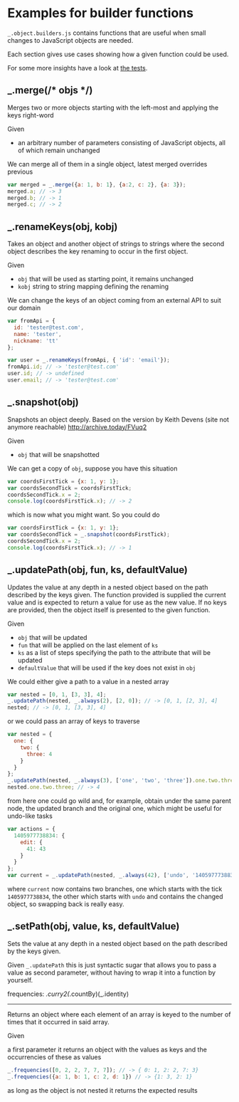 Examples for builder functions
===================

`_.object.builders.js` contains functions that are useful when small changes to JavaScript 
objects are needed.

Each section gives use cases showing how a given function could be used.

For some more insights have a look at [the tests](https://github.com/TheNodeILs/lodash-contrib/blob/master/test/object.builders.js).


_.merge(/* objs */)
-------------------

Merges two or more objects starting with the left-most and applying the keys right-word

Given

 * an arbitrary number of parameters consisting of JavaScript objects, all of which remain unchanged

We can merge all of them in a single object, latest merged overrides previous

```javascript
var merged = _.merge({a: 1, b: 1}, {a:2, c: 2}, {a: 3});
merged.a; // -> 3
merged.b; // -> 1
merged.c; // -> 2
```

_.renameKeys(obj, kobj)
-----------------------

Takes an object and another object of strings to strings where the second object describes 
the key renaming to occur in the first object.

Given

 * `obj` that will be used as starting point, it remains unchanged
 * `kobj` string to string mapping defining the renaming

We can change the keys of an object coming from an external API to suit our domain

```javascript
var fromApi = {
  id: 'tester@test.com',
  name: 'tester',
  nickname: 'tt'
};

var user = _.renameKeys(fromApi, { 'id': 'email'});
fromApi.id; // -> 'tester@test.com'
user.id; // -> undefined
user.email; // -> 'tester@test.com'
```

_.snapshot(obj)
---------------

Snapshots an object deeply. Based on the version by Keith Devens (site not anymore reachable) 
http://archive.today/FVuq2
 
Given

 * `obj` that will be snapshotted

We can get a copy of `obj`, suppose you have this situation

```javascript
var coordsFirstTick = {x: 1, y: 1};
var coordsSecondTick = coordsFirstTick;
coordsSecondTick.x = 2;
console.log(coordsFirstTick.x); // -> 2
```

which is now what you might want. So you could do

```javascript
var coordsFirstTick = {x: 1, y: 1};
var coordsSecondTick = _.snapshot(coordsFirstTick);
coordsSecondTick.x = 2;
console.log(coordsFirstTick.x); // -> 1
```

_.updatePath(obj, fun, ks, defaultValue)
----------------------------------------

Updates the value at any depth in a nested object based on the path described by 
the keys given. The function provided is supplied the current value and is expected 
to return a value for use as the new value. If no keys are provided, then the object 
itself is presented to the given function.

Given

 * `obj` that will be updated
 * `fun` that will be applied on the last element of `ks`
 * `ks` as a list of steps specifying the path to the attribute that will be updated
 * `defaultValue` that will be used if the key does not exist in `obj`

We could either give a path to a value in a nested array

```javascript
var nested = [0, 1, [3, 3], 4];
_.updatePath(nested, _.always(2), [2, 0]); // -> [0, 1, [2, 3], 4]
nested; // -> [0, 1, [3, 3], 4]
```

or we could pass an array of keys to traverse

```javascript
var nested = {
  one: {
    two: {
      three: 4
    }
  }
};
_.updatePath(nested, _.always(3), ['one', 'two', 'three']).one.two.three; // -> 3
nested.one.two.three; // -> 4
```

from here one could go wild and, for example, obtain under the same parent node, the updated branch
and the original one, which might be useful for undo-like tasks

```javascript
var actions = {
  1405977738834: {
    edit: {
      41: 43
    }
  }
};
var current = _.updatePath(nested, _.always(42), ['undo', '1405977738834', 'edit'], {});
```

where `current` now contains two branches, one which starts with the tick `1405977738834`, the
other which starts with `undo` and contains the changed object, so swapping back is really easy.


_.setPath(obj, value, ks, defaultValue)
----------------------------------------

Sets the value at any depth in a nested object based on the path described by the keys given.

Given `_.updatePath` this is just syntactic sugar that allows you to pass a value as second 
parameter, without having to wrap it into a function by yourself.


frequencies: _.curry2(_.countBy)(_.identity)
__________________________________________

Returns an object where each element of an array is keyed to the number of times that 
it occurred in said array.

Given

a first parameter it returns an object with the values as keys and the occurrencies
of these as values

```javascript
_.frequencies([0, 2, 2, 7, 7, 7]); // -> { 0: 1, 2: 2, 7: 3}
_.frequencies({a: 1, b: 1, c: 2, d: 1}) // -> {1: 3, 2: 1}
```

as long as the object is not nested it returns the expected results